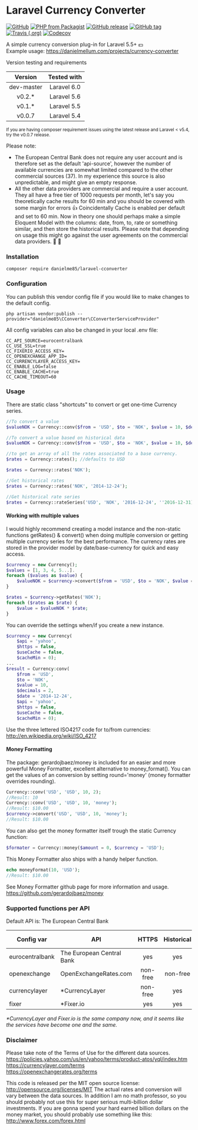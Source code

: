 # Laravel Currency Converter

[![GitHub](https://img.shields.io/github/license/mashape/apistatus.svg?style=flat-square)](https://github.com/danielme85/laravel-cconverter)
[![PHP from Packagist](https://img.shields.io/packagist/php-v/danielme85/laravel-cconverter.svg?style=flat-square)](https://packagist.org/packages/danielme85/laravel-cconverter)
[![GitHub release](https://img.shields.io/github/release/danielme85/laravel-cconverter.svg?style=flat-square)](https://packagist.org/packages/danielme85/laravel-cconverter)
[![GitHub tag](https://img.shields.io/github/tag/danielme85/laravel-cconverter.svg?style=flat-square)](https://github.com/danielme85/laravel-cconverter)
[![Travis (.org)](https://img.shields.io/travis/danielme85/laravel-cconverter.svg?style=flat-square)](https://travis-ci.org/danielme85/laravel-cconverter)
[![Codecov](https://img.shields.io/codecov/c/github/danielme85/laravel-cconverter.svg?style=flat-square)](https://codecov.io/gh/danielme85/laravel-cconverter)

A simple currency conversion plug-in for Laravel 5.5+ 💵<br>
Example usage: <a href="https://danielmellum.com/projects/currency-converter" target="_blank">https://danielmellum.com/projects/currency-converter</a>

Version testing and requirements

| Version        | Tested with   |
| :----------:   |:-------------:|
| dev-master     | Laravel 6.0   |
| v0.2.*         | Laravel 5.6   | 
| v0.1.*         | Laravel 5.5   | 
| v0.0.7         | Laravel 5.4   | 

<small>If you are having composer requirement issues using the latest release and Laravel < v5.4, try the v0.0.7 release.</small>

Please note:
* The European Central Bank does not require any user account and is therefore set as the default 'api-source', 
however the number of available currencies are somewhat limited compared to the other commercial sources (37). 
In my experience this source is also unpredictable, and might give an empty response. 
* All the other data providers are commercial and require a user account. They all have a free tier of 1000 requests per month,
 let's say you theoretically cache results for 60 min and you should be covered with some margin for errors 👍 
 Coincidentally Cache is enabled per default and set to 60 min. Now in theory one should perhaps make a simple Eloquent Model with 
the columns: date, from, to, rate or something similar, and then store the historical results. Please note that depending on usage this 
might go against the user agreements on the commercial data providers. 🤫 🙈

### Installation
```
composer require danielme85/laravel-cconverter
```

### Configuration 
You can publish this vendor config file if you would like to make changes to the default config.
```
php artisan vendor:publish --provider="danielme85\CConverter\CConverterServiceProvider"
```

All config variables can also be changed in your local .env file:
```
CC_API_SOURCE=eurocentralbank
CC_USE_SSL=true
CC_FIXERIO_ACCESS_KEY=
CC_OPENEXCHANGE_APP_ID=
CC_CURRENCYLAYER_ACCESS_KEY=
CC_ENABLE_LOG=false
CC_ENABLE_CACHE=true
CC_CACHE_TIMEOUT=60
```
 
### Usage
There are static class "shortcuts" to convert or get one-time Currency series. 
```php
//To convert a value
$valueNOK = Currency::conv($from = 'USD', $to = 'NOK', $value = 10, $decimals = 2);

//To convert a value based on historical data
$valueNOK = Currency::conv($from = 'USD', $to = 'NOK', $value = 10, $decimals = 2, $date = '2014-12-24');

//to get an array of all the rates associated to a base currency.
$rates = Currency::rates(); //defaults to USD

$rates = Currency::rates('NOK');

//Get historical rates
$rates = Currency::rates('NOK', '2014-12-24');

//Get historical rate series
$rates = Currency::rateSeries('USD', 'NOK', '2016-12-24', ''2016-12-31);
```

#### Working with multiple values
I would highly recommend creating a model instance and the non-static functions getRates() & convert() when doing 
multiple conversion or getting multiple currency series for the best performance. The currency rates are stored 
in the provider model by date/base-currency for quick and easy access. 

```php
$currency = new Currency();
$values = [1, 3, 4, 5...].
foreach ($values as $value) {
    $valueNOK = $currency->convert($from = 'USD', $to = 'NOK', $value = 10, $decimals = 2);
}

$rates = $currency->getRates('NOK');
foreach ($rates as $rate) {
    $value = $valueNOK * $rate;
}
```

You can override the settings when/if you create a new instance.
```php
$currency = new Currency(
    $api = 'yahoo', 
    $https = false, 
    $useCache = false, 
    $cacheMin = 0);
...
$result = Currency:conv(
    $from = 'USD', 
    $to = 'NOK', 
    $value = 10, 
    $decimals = 2, 
    $date = '2014-12-24', 
    $api = 'yahoo', 
    $https = false, 
    $useCache = false, 
    $cacheMin = 0);
```

Use the three lettered ISO4217 code for to/from currencies: http://en.wikipedia.org/wiki/ISO_4217

#### Money Formatting
The package: gerardojbaez/money is included for an easier and more powerful Money Formatter, excellent alternative to money_format().
You can get the values of an conversion by setting round='money' (money formatter overrides rounding).
```php
Currency::conv('USD', 'USD', 10, 2);
//Result: 10
Currency::conv('USD', 'USD', 10, 'money');
//Result: $10.00
$currency->convert('USD', 'USD', 10, 'money');
//Result: $10.00
```
You can also get the money formatter itself trough the static Currency function:
```php
$formater = Currency::money($amount = 0, $currency = 'USD');
```
This Money Formatter also ships with a handy helper function.
```php
echo moneyFormat(10, 'USD');
//Result: $10.00

```
See Money Formatter github page for more information and usage.
https://github.com/gerardojbaez/money

### Supported functions per API
Default API is: The European Central Bank

| Config var        | API                           | HTTPS         | Historical    |  Sign-up required |   URL                         |
| ----------------- | --------------------------    |:------------: | :---------:   |  :--------------: |   -----------------------     |
|eurocentralbank    | The European Central Bank     | yes           | yes           |   no              |   https://sdw-wsrest.ecb.europa.eu/help/  |
|openexchange       | OpenExchangeRates.com         | non-free      | non-free      |   yes             |   https://openexchangerates.org   |
|currencylayer      | *CurrencyLayer                 | non-free      | yes           |   yes             |   https://currencylayer.com      |
|fixer              | *Fixer.io                      | yes           | yes           |   yes             |   https://fixer.io               |

<i>*CurrencyLayer and Fixer.io is the same company now, and it seems like the services have become one and the same.</i>

### Disclaimer
Please take note of the Terms of Use for the different data sources.
<br>
https://policies.yahoo.com/us/en/yahoo/terms/product-atos/yql/index.htm
<br>
https://currencylayer.com/terms
<br>
https://openexchangerates.org/terms

This code is released per the MIT open source license: http://opensource.org/licenses/MIT
The actual rates and conversion will vary between the data sources. 
In addition I am no math professor, so you should probably not use this for super serious multi-billion dollar investments. 
If you are gonna spend your hard earned billion dollars on the money market, you should probably use something like this: http://www.forex.com/forex.html 
